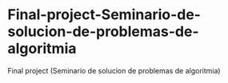 # Final-project-Seminario-de-solucion-de-problemas-de-algoritmia
Final project (Seminario de solucion de problemas de algoritmia)
